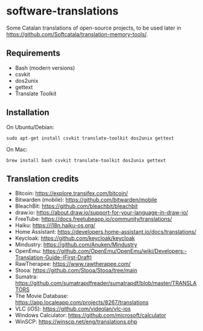 # software-translations

Some Catalan translations of open-source projects, to be used later in
https://github.com/Softcatala/translation-memory-tools/.

## Requirements

* Bash (modern versions)
* csvkit
* dos2unix
* gettext
* Translate Toolkit

## Installation

On Ubuntu/Debian:

```
sudo apt-get install csvkit translate-toolkit dos2unix gettext
```

On Mac:
```
brew install bash csvkit translate-toolkit dos2unix gettext
```

## Translation credits

* Bitcoin: https://explore.transifex.com/bitcoin/
* Bitwarden (mobile): https://github.com/bitwarden/mobile
* BleachBit: https://github.com/bleachbit/bleachbit
* draw.io: https://about.draw.io/support-for-your-language-in-draw-io/
* FreeTube: https://docs.freetubeapp.io/community/translations/
* Haiku: https://i18n.haiku-os.org/
* Home Assistant: https://developers.home-assistant.io/docs/translations/
* Keycloak: https://github.com/keycloak/keycloak
* Mindustry: https://github.com/Anuken/Mindustry
* OpenEmu: https://github.com/OpenEmu/OpenEmu/wiki/Developers:-Translation-Guide-(First-Draft)
* RawTherapee: https://www.rawtherapee.com/
* Stooa: https://github.com/Stooa/Stooa/tree/main
* Sumatra: https://github.com/sumatrapdfreader/sumatrapdf/blob/master/TRANSLATORS
* The Movie Database: https://app.localeapp.com/projects/8267/translations
* VLC (iOS): https://github.com/videolan/vlc-ios
* Windows Calculator: https://github.com/microsoft/calculator
* WinSCP: https://winscp.net/eng/translations.php

